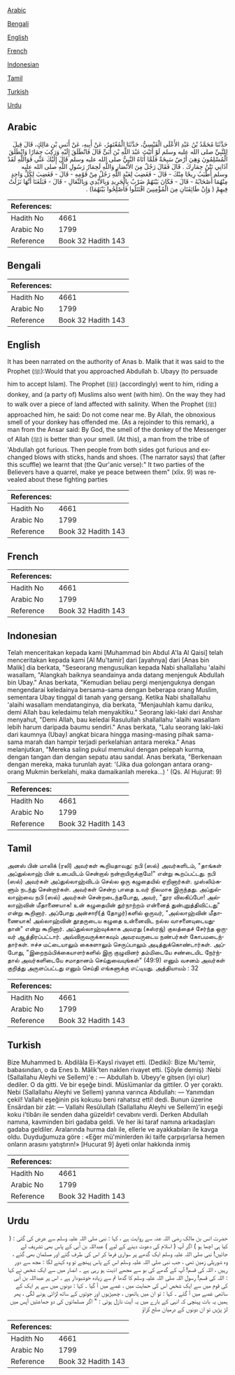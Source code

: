 [Arabic](#arabic)

[Bengali](#bengali)

[English](#english)

[French](#french)

[Indonesian](#indonesian)

[Tamil](#tamil)

[Turkish](#turkish)

[Urdu](#urdu)

## Arabic


<div dir="rtl" lang="ar" style={{fontSize:'larger',backgroundColor:'#f8f9fa',padding:20}}>
حَدَّثَنَا مُحَمَّدُ بْنُ عَبْدِ الأَعْلَى الْقَيْسِيُّ، حَدَّثَنَا الْمُعْتَمِرُ، عَنْ أَبِيهِ، عَنْ أَنَسِ بْنِ مَالِكٍ، قَالَ قِيلَ لِلنَّبِيِّ صلى الله عليه وسلم لَوْ أَتَيْتَ عَبْدَ اللَّهِ بْنَ أُبَىٍّ قَالَ فَانْطَلَقَ إِلَيْهِ وَرَكِبَ حِمَارًا وَانْطَلَقَ الْمُسْلِمُونَ وَهِيَ أَرْضٌ سَبِخَةٌ فَلَمَّا أَتَاهُ النَّبِيُّ صلى الله عليه وسلم قَالَ إِلَيْكَ عَنِّي فَوَاللَّهِ لَقَدْ آذَانِي نَتْنُ حِمَارِكَ ‏.‏ قَالَ فَقَالَ رَجُلٌ مِنَ الأَنْصَارِ وَاللَّهِ لَحِمَارُ رَسُولِ اللَّهِ صلى الله عليه وسلم أَطْيَبُ رِيحًا مِنْكَ - قَالَ - فَغَضِبَ لِعَبْدِ اللَّهِ رَجُلٌ مِنْ قَوْمِهِ - قَالَ - فَغَضِبَ لِكُلِّ وَاحِدٍ مِنْهُمَا أَصْحَابُهُ - قَالَ - فَكَانَ بَيْنَهُمْ ضَرْبٌ بِالْجَرِيدِ وَبِالأَيْدِي وَبِالنِّعَالِ - قَالَ - فَبَلَغَنَا أَنَّهَا نَزَلَتْ فِيهِمْ ‏(‏ وَإِنْ طَائِفَتَانِ مِنَ الْمُؤْمِنِينَ اقْتَتَلُوا فَأَصْلِحُوا بَيْنَهُمَا‏)‏ ‏.‏
</div>
<div style={{backgroundColor:'#f8f9fa',padding:20, marginBottom: 10}}><table> <thead> <tr> <th>References:</th> <th></th> </tr> </thead> <tbody><tr><td>Hadith No</td><td>4661</td></tr><tr><td>Arabic No</td><td>1799</td></tr><tr><td>Reference</td><td>Book 32 Hadith 143</td></tr></tbody></table></div>

## Bengali


<div dir="ltr" lang="bn" style={{fontSize:'larger',backgroundColor:'#f8f9fa',padding:20}}>

</div>
<div style={{backgroundColor:'#f8f9fa',padding:20, marginBottom: 10}}><table> <thead> <tr> <th>References:</th> <th></th> </tr> </thead> <tbody><tr><td>Hadith No</td><td>4661</td></tr><tr><td>Arabic No</td><td>1799</td></tr><tr><td>Reference</td><td>Book 32 Hadith 143</td></tr></tbody></table></div>

## English


<div dir="ltr" lang="en" style={{fontSize:'larger',backgroundColor:'#f8f9fa',padding:20}}>
It has been narrated on the authority of Anas b. Malik that it was said to the Prophet (ﷺ):Would that you approached Abdullah b. Ubayy (to persuade him to accept Islam). The Prophet (ﷺ) (accordingly) went to him, riding a donkey, and (a party of) Muslims also went (with him). On the way they had to walk over a piece of land affected with salinity. When the Prophet (ﷺ) approached him, he said: Do not come near me. By Allah, the obnoxious smell of your donkey has offended me. (As a rejoinder to this remark), a man from the Ansar said: By God, the smell of the donkey of the Messenger of Allah (ﷺ) is better than your smell. (At this), a man from the tribe of 'Abdullah got furious. Then people from both sides got furious and exchanged blows with sticks, hands and shoes. (The narrator says) that (after this scuffle) we learnt that (the Qur'anic verse):" It two parties of the Believers have a quarrel, make ye peace between them" (xlix. 9) was revealed about these fighting parties
</div>
<div style={{backgroundColor:'#f8f9fa',padding:20, marginBottom: 10}}><table> <thead> <tr> <th>References:</th> <th></th> </tr> </thead> <tbody><tr><td>Hadith No</td><td>4661</td></tr><tr><td>Arabic No</td><td>1799</td></tr><tr><td>Reference</td><td>Book 32 Hadith 143</td></tr></tbody></table></div>

## French


<div dir="ltr" lang="fr" style={{fontSize:'larger',backgroundColor:'#f8f9fa',padding:20}}>

</div>
<div style={{backgroundColor:'#f8f9fa',padding:20, marginBottom: 10}}><table> <thead> <tr> <th>References:</th> <th></th> </tr> </thead> <tbody><tr><td>Hadith No</td><td>4661</td></tr><tr><td>Arabic No</td><td>1799</td></tr><tr><td>Reference</td><td>Book 32 Hadith 143</td></tr></tbody></table></div>

## Indonesian


<div dir="ltr" lang="id" style={{fontSize:'larger',backgroundColor:'#f8f9fa',padding:20}}>
Telah menceritakan kepada kami [Muhammad bin Abdul A'la Al Qaisi] telah menceritakan kepada kami [Al Mu'tamir] dari [ayahnya] dari [Anas bin Malik] dia berkata, "Seseorang mengusulkan kepada Nabi shallallahu 'alaihi wasallam, "Alangkah baiknya seandainya anda datang menjenguk Abdullah bin Ubay." Anas berkata, "Kemudian beliau pergi menjenguknya dengan mengendarai keledainya bersama-sama dengan beberapa orang Muslim, sementara Ubay tinggal di tanah yang gersang. Ketika Nabi shallallahu 'alaihi wasallam mendatanginya, dia berkata, "Menjauhlah kamu dariku, demi Allah bau keledaimu telah menyakitiku." Seorang laki-laki dari Anshar menyahut, "Demi Allah, bau keledai Rasulullah shallallahu 'alaihi wasallam lebih harum daripada baumu sendiri." Anas berkata, "Lalu seorang laki-laki dari kaumnya (Ubay) angkat bicara hingga masing-masing pihak sama-sama marah dan hampir terjadi perkelahian antara mereka." Anas melanjutkan, "Mereka saling pukul memukul dengan pelepah kurma, dengan tangan dan dengan sepatu atau sandal. Anas berkata, "Berkenaan dengan mereka, maka turunlah ayat: '(Jika dua golongan antara orang-orang Mukmin berkelahi, maka damaikanlah mereka…) ' (Qs. Al Hujurat: 9)
</div>
<div style={{backgroundColor:'#f8f9fa',padding:20, marginBottom: 10}}><table> <thead> <tr> <th>References:</th> <th></th> </tr> </thead> <tbody><tr><td>Hadith No</td><td>4661</td></tr><tr><td>Arabic No</td><td>1799</td></tr><tr><td>Reference</td><td>Book 32 Hadith 143</td></tr></tbody></table></div>

## Tamil


<div dir="ltr" lang="ta" style={{fontSize:'larger',backgroundColor:'#f8f9fa',padding:20}}>
அனஸ் பின் மாலிக் (ரலி) அவர்கள் கூறியதாவது: நபி (ஸல்) அவர்களிடம், "தாங்கள் அப்துல்லாஹ் பின் உபையிடம் சென்றால் நன்றாயிருக்குமே!" என்று கூறப்பட்டது. நபி (ஸல்) அவர்கள் அப்துல்லாஹ்விடம் செல்ல ஒரு கழுதையில் ஏறினார்கள். முஸ்லிம்களும் நடந்து சென்றார்கள். அவர்கள் சென்ற பாதை உவர் நிலமாக இருந்தது. அப்துல்லாஹ்வை நபி (ஸல்) அவர்கள் சென்றடைந்தபோது, அவர், "தூர விலகிப்போ! அல்லாஹ்வின் மீதாணையாக! உன் கழுதையின் துர்நாற்றம் என்னைத் துன்புறுத்திவிட்டது" என்று கூறினார். அப்போது அன்சாரி(த் தோழர்)களில் ஒருவர், "அல்லாஹ்வின் மீதாணையாக! அல்லாஹ்வின் தூதருடைய கழுதை உன்னைவிட நல்ல வாசனையுடையதுதான்" என்று கூறினார். அப்துல்லாஹ்வுக்காக அவரது (கஸ்ரஜ்) குலத்தைச் சேர்ந்த ஒருவர் ஆத்திரப்பட்டார். அவ்விருவருக்காகவும் அவரவருடைய நண்பர்கள் கோபமடைந்தார்கள். ஈச்ச மட்டையாலும் கைகளாலும் செருப்பாலும் அடித்துக்கொண்டார்கள். அப்போது, "இறைநம்பிக்கையாளர்களில் இரு குழுவினர் தம்மிடையே சண்டையிட நேர்ந்தால் அவர்களிடையே சமாதானம் செய்துவையுங்கள்" (49:9) எனும் வசனம் அவர்கள் குறித்து அருளப்பட்டது எனும் செய்தி எங்களுக்கு எட்டியது. அத்தியாயம் : 32
</div>
<div style={{backgroundColor:'#f8f9fa',padding:20, marginBottom: 10}}><table> <thead> <tr> <th>References:</th> <th></th> </tr> </thead> <tbody><tr><td>Hadith No</td><td>4661</td></tr><tr><td>Arabic No</td><td>1799</td></tr><tr><td>Reference</td><td>Book 32 Hadith 143</td></tr></tbody></table></div>

## Turkish


<div dir="ltr" lang="tr" style={{fontSize:'larger',backgroundColor:'#f8f9fa',padding:20}}>
Bize Muhammed b. Abdilâla Ei-Kaysî rivayet etti. (Dediki): Bize Mu'temir, babasından, o da Enes b. Mâlik'ten naklen rivayet etti. (Şöyle demiş) :Nebi (SallalIahu Aleyhi ve Sellem)'e : — Abdullah b. Ubeyy'e gitsen (iyi olur) dediler. O da gitti. Ve bir eşeğe bindi. Müslümanlar da gittiler. O yer çoraktı. Nebi (SallalIahu Aleyhi ve Sellem) yanına varınca Abdullah: — Yanımdan çekil! Vallahi eşeğinin pis kokusu beni rahatsız etti! dedi. Bunun üzerine Ensârdan bir zât: — Vallahi Resûlullah (SallalIahu Aleyhi ve Sellem)'in eşeği koku i'tibârı ile senden daha güzeldir! cevabını verdi. Derken Abdullah namına, kavminden biri gadaba geldi. Ve her iki taraf namına arkadaşları gadaba geldiler. Aralarında hurma dalı ile, ellerle ve ayakkabıları ile kavga oldu. Duyduğumuza göre : «Eğer mü'minlerden iki taife çarpışırlarsa hemen onların arasını yatıştırın!» [Hucurat 9] âyeti onlar hakkında inmiş
</div>
<div style={{backgroundColor:'#f8f9fa',padding:20, marginBottom: 10}}><table> <thead> <tr> <th>References:</th> <th></th> </tr> </thead> <tbody><tr><td>Hadith No</td><td>4661</td></tr><tr><td>Arabic No</td><td>1799</td></tr><tr><td>Reference</td><td>Book 32 Hadith 143</td></tr></tbody></table></div>

## Urdu


<div dir="rtl" lang="ur" style={{fontSize:'larger',backgroundColor:'#f8f9fa',padding:20}}>
حضرت انس بن مالک رضی اللہ عنہ سے روایت ہے ، کہا : نبی صلی اللہ علیہ وسلم سے عرض کی گئی : ( کیا ہی اچھا ہو ) اگر آپ ( اسلام کی دعوت دینے کے لیے ) عبداللہ بن اُبی کے پاس بھی تشریف لے جائیں! نبی صلی اللہ علیہ وسلم ایک گدھے پر سواری فرما کر اس کی طرف گئے اور مسلمان بھی گئے ، وہ شوریلی زمین تھی ، جب نبی صلی اللہ علیہ وسلم اس کے پاس پہنچے تو وہ کہنے لگا : مجھ سے دور رہیں ، اللہ کی قسم! آپ کے گدھے کی بو سے مجھے اذیت ہو رہی ہے ۔ انصار میں سے ایک شخص نے کہا : اللہ کی قسم! رسول اللہ صلی اللہ علیہ وسلم کا گدھا تم سے زیادہ خوشبودار ہے ۔ اس پر عبداللہ بن اُبی کی قوم میں سے ایک شخص اس کی حمایت میں ، غصے میں آ گیا ۔ کہا : دونوں میں سے ہر ایک کے ساتھی غصے میں آ گئے ۔ کہا : تو ان میں ہاتھوں ، چھیڑیوں اور جوتوں کے ساتھ لڑائی ہونے لگی ، پھر ہمیں یہ بات پہنچی کہ انہی کے بارے میں یہ آیت نازل ہوئی : " اگر مسلمانوں کی دو جماعتیں آپس میں لڑ پڑیں تو ان دونوں کے درمیان صلح کراؤ
</div>
<div style={{backgroundColor:'#f8f9fa',padding:20, marginBottom: 10}}><table> <thead> <tr> <th>References:</th> <th></th> </tr> </thead> <tbody><tr><td>Hadith No</td><td>4661</td></tr><tr><td>Arabic No</td><td>1799</td></tr><tr><td>Reference</td><td>Book 32 Hadith 143</td></tr></tbody></table></div>